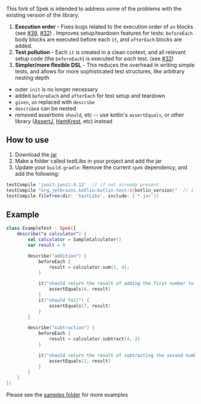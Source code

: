 This fork of Spek is intended to address some of the problems with the existing version of the library.  

1. **Execution order** - Fixes bugs related to the execution order of `on` blocks (see [#39](https://github.com/JetBrains/spek/issues/39), [#32](https://github.com/JetBrains/spek/issues/32)) .  Improves setup/teardown features for tests: `beforeEach` body blocks are executed before each `it`, and `afterEach` blocks are added.
1. **Test pollution** - Each `it` is created in a clean context, and all relevant setup code (the `beforeEach`) is executed for *each* test.  (see [#32](https://github.com/JetBrains/spek/issues/32))
1. **Simpler/more flexible DSL** - This reduces the overhead in writing simple tests, and allows for more sophisticated test structures, like arbitrary nesting depth
  - outer `init` is no longer necessary
  - added `beforeEach` and `afterEach` for test setup and teardown
  - `given`, `on` replaced with `describe`
  - `describe`s can be nested
  - removed assertions `should`, etc -- use kotlin's `assertEquals`, or other library ([AssertJ](http://joel-costigliola.github.io/assertj/), [HamKrest](https://github.com/npryce/hamkrest), etc) instead

## How to use
1. Download the [jar](https://github.com/lkogler/spek/releases)
2. Make a folder called testLibs in your project and add the jar
3. Update your `build.gradle`: Remove the current `spek` dependency, and add the following:

  ```groovy
  testCompile 'junit:junit:4.12'  // if not already present
  testCompile "org.jetbrains.kotlin:kotlin-test:${kotlin_version}"  // if not already present
  testCompile fileTree(dir: 'testLibs', include: ['*.jar'])
  ```

## Example

```kotlin
class ExampleTest : Spek({
    describe("a calculator") {
        val calculator = SampleCalculator()
        var result = 0

        describe("addition") {
            beforeEach {
                result = calculator.sum(2, 4);
            }

            it("should return the result of adding the first number to the second number") {
                assertEquals(6, result)
            }
            it("should fail") {
                assertEquals(7, result)
            }
        }

        describe("subtraction") {
            beforeEach {
                result = calculator.subtract(4, 2)
            }

            it("should return the result of subtracting the second number from the first number") {
                assertEquals(2, result)
            }
        }
    }
})

```
Please see the [samples folder](https://github.com/lkogler/spek/tree/master/spek-samples/src/main/kotlin/org/jetbrains/spek/samples) for more examples

